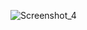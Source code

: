![Screenshot_4](https://github.com/TurkishDeveloper/DefenderGame/assets/38836891/71116700-b082-4225-9b0e-60fbdc1ea60f)
